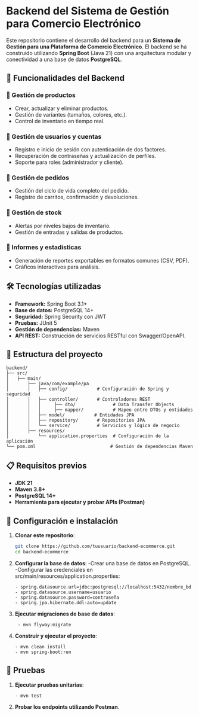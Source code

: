 # Backend del Sistema de Gestión para Comercio Electrónico

Este repositorio contiene el desarrollo del backend para un **Sistema de Gestión para una Plataforma de Comercio Electrónico**. El backend se ha construido utilizando **Spring Boot** (Java 21) con una arquitectura modular y conectividad a una base de datos **PostgreSQL**.

## 🚀 Funcionalidades del Backend

### 🔹 Gestión de productos
- Crear, actualizar y eliminar productos.
- Gestión de variantes (tamaños, colores, etc.).
- Control de inventario en tiempo real.

### 🔹 Gestión de usuarios y cuentas
- Registro e inicio de sesión con autenticación de dos factores.
- Recuperación de contraseñas y actualización de perfiles.
- Soporte para roles (administrador y cliente).

### 🔹 Gestión de pedidos
- Gestión del ciclo de vida completo del pedido.
- Registro de carritos, confirmación y devoluciones.

### 🔹 Gestión de stock
- Alertas por niveles bajos de inventario.
- Gestión de entradas y salidas de productos.

### 🔹 Informes y estadísticas
- Generación de reportes exportables en formatos comunes (CSV, PDF).
- Gráficos interactivos para análisis.

## 🛠️ Tecnologías utilizadas

- **Framework:** Spring Boot 3.1+
- **Base de datos:** PostgreSQL 14+
- **Seguridad:** Spring Security con JWT
- **Pruebas:** JUnit 5
- **Gestión de dependencias:** Maven
- **API REST:** Construcción de servicios RESTful con Swagger/OpenAPI.

## 📂 Estructura del proyecto
```
backend/
├── src/
│   ├── main/
│       ├── java/com/example/pa
│       │   ├── config/           # Configuración de Spring y seguridad
│       │   ├── controller/       # Controladores REST
│       │   │     ├── dto/              # Data Transfer Objects
│       │   │     ├── mapper/           # Mapeo entre DTOs y entidades
│       │   ├── model/           # Entidades JPA
│       │   ├── repository/       # Repositorios JPA
│       │   └── service/          # Servicios y lógica de negocio
│       ├── resources/
│           └── application.properties  # Configuración de la aplicación
└── pom.xml                            # Gestión de dependencias Maven
```

## 📋 Requisitos previos

- **JDK 21**
- **Maven 3.8+**
- **PostgreSQL 14+**
- **Herramienta para ejecutar y probar APIs (Postman)**

## 🚀 Configuración e instalación

1. **Clonar este repositorio**:
   ```bash
   git clone https://github.com/tuusuario/backend-ecommerce.git
   cd backend-ecommerce
   
2. **Configurar la base de datos**:
    -Crear una base de datos en PostgreSQL.
    -Configurar las credenciales en src/main/resources/application.properties:

       - spring.datasource.url=jdbc:postgresql://localhost:5432/nombre_bd
       - spring.datasource.username=usuario
       - spring.datasource.password=contraseña
       - spring.jpa.hibernate.ddl-auto=update

4. **Ejecutar migraciones de base de datos**:
     
        - mvn flyway:migrate

5. **Construir y ejecutar el proyecto**:
      
       - mvn clean install
       - mvn spring-boot:run

## 🧪 Pruebas

1. **Ejecutar pruebas unitarias**:

       - mvn test
   
3. **Probar los endpoints utilizando Postman**.
